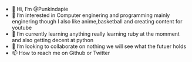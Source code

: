 - 👋 Hi, I’m @Punkindapie
- 👀 I’m interested in Computer enginering and programming mainly enginering though I also like anime,basketball and creating content for youtube
- 🌱 I’m currently learning anything really learning ruby at the momment and also getting decent at python
- 💞️ I’m looking to collaborate on nothing we will see what the futuer holds
- 📫 How to reach me on Github or Twitter
